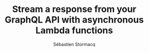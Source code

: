 ---
title:  "Stream a response from your GraphQL API with asynchronous Lambda functions"
description: "Dive into the world of GraphQL APIs on AWS this week! We'll explore the recently launched feature in AppSync: asynchronous Lambda functions for GraphQL resolvers. But first, we'll break down the advantages of GraphQL over REST APIs and the limitations of synchronous calls in GraphQL. Then, we'll uncover the power of async Lambdas: stream data directly to your client for a more responsive experience and unlock innovative use cases, like generative AI-powered chatbots built with Lambdas. Curious how this can transform your applications? Tune in to learn more!"
guests:
   - name: "Derek Bingham"
     title: "Developer Advocate, AWS"
     link: "https://www.linkedin.com/in/derekwbingham/"
episode: 121
duration: "00:26:38" 
size: 51127194
file: 121.mp3
publication: "2024-07-12 04:00:00 +0000"
author: Sébastien Stormacq
category: podcasts
social-background: 121.png
appleEpisodeId: 1000662777147
aws-categories:
  - "Front-End Web & Mobile, Serverless"
links:
  - text: "Derek's blog about AppSync async Lambda resolvers"
    link: https://community.aws/content/2hlqAp86YvckSS2DrVvZ1qdArqF/async-lambda-and-appsync?lang=en
  - text: "AWS AppSync"
    link: https://docs.aws.amazon.com/appsync/latest/devguide/what-is-appsync.html
  - text: "AWS Lambda"
    link: https://docs.aws.amazon.com/lambda/latest/dg/welcome.html
  - text: "Streaming a response from a Lambda function"
    link: https://docs.aws.amazon.com/lambda/latest/dg/configuration-response-streaming.html
  - text: "AWS AppSync sample code"
    link: https://github.com/aws-samples/aws-appsync-resolver-samples
  - text: "Michael (App Sync Developer Advocate) YouTube channel"
    link: https://www.youtube.com/@focusotter/videos
---